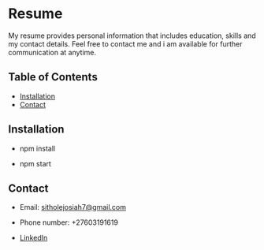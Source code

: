 
 # Resume
  My resume provides personal information that includes education, skills and my contact details.
  Feel free to contact me and i am available for further communication at anytime.
  

 ## Table of Contents 

   * [Installation](#installation)
   * [Contact](#contact)  

 ## Installation
  
   * npm install
   
   * npm start
   
 
  ## Contact

  * Email: sitholejosiah7@gmail.com
  
  * Phone number: +27603191619

  * [LinkedIn](https://www.linkedin.com/in/josiah-sithole-40480b222/)
     

  
